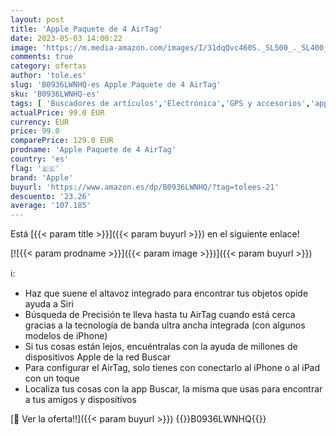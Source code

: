 ```yaml
---
layout: post
title: 'Apple Paquete de 4 AirTag'
date: 2023-05-03 14:00:22
image: 'https://m.media-amazon.com/images/I/31dqQvc460S._SL500_._SL400_.jpg'
comments: true
category: ofertas
author: 'tole.es'
slug: 'B0936LWNHQ-es Apple Paquete de 4 AirTag'
sku: 'B0936LWNHQ-es'
tags: [ 'Buscadores de artículos','Electrónica','GPS y accesorios','apple','🇪🇸', ]
actualPrice: 99.0 EUR
currency: EUR
price: 99.0
comparePrice: 129.0 EUR
prodname: 'Apple Paquete de 4 AirTag'
country: 'es'
flag: '🇪🇸'
brand: 'Apple'
buyurl: 'https://www.amazon.es/dp/B0936LWNHQ/?tag=tolees-21'
descuento: '23.26'
average: '107.185'
---
```


Está [{{< param title >}}]({{< param buyurl >}}) en el siguiente enlace!

[![{{< param prodname >}}]({{< param image >}})]({{< param buyurl >}})

ℹ️:

- Haz que suene el altavoz integrado para encontrar tus objetos opide ayuda a Siri
- Búsqueda de Precisión te lleva hasta tu AirTag cuando está cerca gracias a la tecnología de banda ultra ancha integrada (con algunos modelos de iPhone)
- Si tus cosas están lejos, encuéntralas con la ayuda de millones de dispositivos Apple de la red Buscar
- Para configurar el AirTag, solo tienes con conectarlo al iPhone o al iPad con un toque
- Localiza tus cosas con la app Buscar, la misma que usas para encontrar a tus amigos y dispositivos

[🛒 Ver la oferta!!]({{< param buyurl >}})
{{<world>}}B0936LWNHQ{{</world>}}
